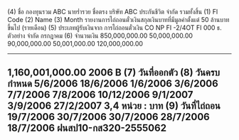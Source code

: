 (4) ชื่อ
กองทุนรวม ABC
นายร่ำรวย ชื่อตรง
บริษัท ABC ประกันชีวิต
จํากัด
รวมทั้งสิ้น
(1) Fl Code
(2) Name
(3) Month
รายงานการไถ่ถอนตั๋วเงินสกุลเงินบาทที่มีมูลค่าตั้งแต่ 50 ล้านบาทขึ้นไป (รายเดือน)
(5) ประเภทผู้รับเงินจาก
การไถ่ถอนตั๋วเงิน
CO
NP
FI
-2/4OT
FI
000
ธ. ตัวอย่าง จำกัด
กรกฎาคม
(6) จำนวนเงิน
850,000,000.00
50,000,000.00
90,000,000.00
50,001,000.00
120,000,000.00
**********
1,160,001,000.00
2006
B
(7) วันที่ออกตัว (8) วันครบกำหนด
5/6/2006
18/6/2006
1/6/2006
3/6/2006
7/7/2006
7/8/2006
10/12/2006
9/1/2007
3/9/2006
27/2/2007
3,4
หน่วย : บาท
(9) วันที่ไถ่ถอน
19/7/2006
30/7/2006
30/7/2006
28/7/2006
18/7/2006
ฝนสป10-กส320-2555062
-----------------
